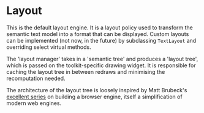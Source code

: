 # Layout
This is the default layout engine. It is a layout policy used to transform
the semantic text model into a format that can be displayed. Custom layouts
can be implemented (not now, in the future) by subclassing `TextLayout`
and overriding select virtual methods.

The 'layout manager' takes in a 'semantic tree' and produces a 'layout tree',
which is passed on the toolkit-specific drawing widget. It is responsible for
caching the layout tree in between redraws and minimising the recomputation
needed.

The architecture of the layout tree is loosely inspired by Matt Brubeck's
[excellent series](https://limpet.net/mbrubeck/2014/09/08/toy-layout-engine-5-boxes.html)
on building a browser engine, itself a simplification of modern web engines.
